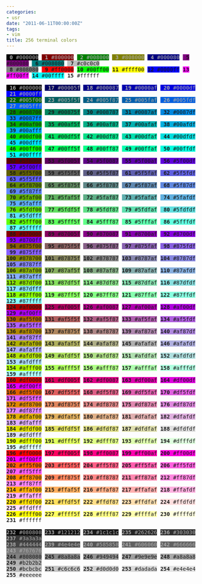 ```yaml
---
categories:
- usr
date: "2011-06-11T00:00:00Z"
tags:
- vim
title: 256 terminal colors
---
```


<div style="font-family: monospace">
  <span style="color:#aaaaaa;background: #000000;">&nbsp;<b>0</b>
  #000000</span> <span style="color:#aaaaaa;background: #800000;">&nbsp;<b>1</b>
  #800000</span> <span style="color:#aaaaaa;background: #008000;">&nbsp;<b>2</b>
  #008000</span> <span style="color:#aaaaaa;background: #808000;">&nbsp;<b>3</b>
  #808000</span> <span style="color:#aaaaaa;background: #000080;">&nbsp;<b>4</b>
  #000080</span> <span style="background: #800080;">&nbsp;<b>5</b>
  #800080</span> <span style="background: #008080;">&nbsp;<b>6</b>
  #008080</span> <span style="background: #c0c0c0;">&nbsp;<b>7</b>
  #c0c0c0</span><br>
  <span style="background: #808080;">&nbsp;<b>8</b> #808080</span>
  <span style="background: #ff0000;">&nbsp;<b>9</b> #ff0000</span>
  <span style="background: #00ff00;"><b>10</b> #00ff00</span>
  <span style="background: #ffff00;"><b>11</b> #ffff00</span>
  <span style="background: #0000ff;"><b>12</b> #0000ff</span>
  <span style="background: #ff00ff;"><b>13</b> #ff00ff</span>
  <span style="background: #00ffff;"><b>14</b> #00ffff</span>
  <span style="background: #ffffff;"><b>15</b> #ffffff</span><br>
  <br>
  <span style="color:#aaaaaa;background: #000000;">&nbsp;<b>16</b>
  #000000</span> <span style="color:#aaaaaa;background: #00005f;">&nbsp;<b>17</b>
  #00005f</span> <span style="color:#aaaaaa;background: #000087;">&nbsp;<b>18</b>
  #000087</span> <span style="color:#aaaaaa;background: #0000af;">&nbsp;<b>19</b>
  #0000af</span> <span style="color:#aaaaaa;background: #0000df;">&nbsp;<b>20</b>
  #0000df</span> <span style="color:#aaaaaa;background: #0000ff;">&nbsp;<b>21</b>
  #0000ff</span><br>
  <span style="color:#aaaaaa;background: #005f00;">&nbsp;<b>22</b>
  #005f00</span> <span style="color:#aaaaaa;background: #005f5f;">&nbsp;<b>23</b>
  #005f5f</span> <span style="color:#aaaaaa;background: #005f87;">&nbsp;<b>24</b>
  #005f87</span> <span style="color:#aaaaaa;background: #005faf;">&nbsp;<b>25</b>
  #005faf</span> <span style="color:#aaaaaa;background: #005fdf;">&nbsp;<b>26</b>
  #005fdf</span> <span style="color:#aaaaaa;background: #005fff;">&nbsp;<b>27</b>
  #005fff</span><br>
  <span style="background: #008700;">&nbsp;<b>28</b> #008700</span>
  <span style="background: #00875f;">&nbsp;<b>29</b> #00875f</span>
  <span style="background: #008787;">&nbsp;<b>30</b> #008787</span>
  <span style="background: #0087af;">&nbsp;<b>31</b> #0087af</span>
  <span style="background: #0087df;">&nbsp;<b>32</b> #0087df</span>
  <span style="background: #0087ff;">&nbsp;<b>33</b>
  #0087ff</span><br>
  <span style="background: #00af00;">&nbsp;<b>34</b> #00af00</span>
  <span style="background: #00af5f;">&nbsp;<b>35</b> #00af5f</span>
  <span style="background: #00af87;">&nbsp;<b>36</b> #00af87</span>
  <span style="background: #00afaf;">&nbsp;<b>37</b> #00afaf</span>
  <span style="background: #00afdf;">&nbsp;<b>38</b> #00afdf</span>
  <span style="background: #00afff;">&nbsp;<b>39</b>
  #00afff</span><br>
  <span style="background: #00df00;">&nbsp;<b>40</b> #00df00</span>
  <span style="background: #00df5f;">&nbsp;<b>41</b> #00df5f</span>
  <span style="background: #00df87;">&nbsp;<b>42</b> #00df87</span>
  <span style="background: #00dfaf;">&nbsp;<b>43</b> #00dfaf</span>
  <span style="background: #00dfdf;">&nbsp;<b>44</b> #00dfdf</span>
  <span style="background: #00dfff;">&nbsp;<b>45</b>
  #00dfff</span><br>
  <span style="background: #00ff00;">&nbsp;<b>46</b> #00ff00</span>
  <span style="background: #00ff5f;">&nbsp;<b>47</b> #00ff5f</span>
  <span style="background: #00ff87;">&nbsp;<b>48</b> #00ff87</span>
  <span style="background: #00ffaf;">&nbsp;<b>49</b> #00ffaf</span>
  <span style="background: #00ffdf;">&nbsp;<b>50</b> #00ffdf</span>
  <span style="background: #00ffff;">&nbsp;<b>51</b>
  #00ffff</span><br>
  <span style="background: #5f0000;">&nbsp;<b>52</b> #5f0000</span>
  <span style="background: #5f005f;">&nbsp;<b>53</b> #5f005f</span>
  <span style="background: #5f0087;">&nbsp;<b>54</b> #5f0087</span>
  <span style="background: #5f00af;">&nbsp;<b>55</b> #5f00af</span>
  <span style="background: #5f00df;">&nbsp;<b>56</b> #5f00df</span>
  <span style="background: #5f00ff;">&nbsp;<b>57</b>
  #5f00ff</span><br>
  <span style="background: #5f5f00;">&nbsp;<b>58</b> #5f5f00</span>
  <span style="background: #5f5f5f;">&nbsp;<b>59</b> #5f5f5f</span>
  <span style="background: #5f5f87;">&nbsp;<b>60</b> #5f5f87</span>
  <span style="background: #5f5faf;">&nbsp;<b>61</b> #5f5faf</span>
  <span style="background: #5f5fdf;">&nbsp;<b>62</b> #5f5fdf</span>
  <span style="background: #5f5fff;">&nbsp;<b>63</b>
  #5f5fff</span><br>
  <span style="background: #5f8700;">&nbsp;<b>64</b> #5f8700</span>
  <span style="background: #5f875f;">&nbsp;<b>65</b> #5f875f</span>
  <span style="background: #5f8787;">&nbsp;<b>66</b> #5f8787</span>
  <span style="background: #5f87af;">&nbsp;<b>67</b> #5f87af</span>
  <span style="background: #5f87df;">&nbsp;<b>68</b> #5f87df</span>
  <span style="background: #5f87ff;">&nbsp;<b>69</b>
  #5f87ff</span><br>
  <span style="background: #5faf00;">&nbsp;<b>70</b> #5faf00</span>
  <span style="background: #5faf5f;">&nbsp;<b>71</b> #5faf5f</span>
  <span style="background: #5faf87;">&nbsp;<b>72</b> #5faf87</span>
  <span style="background: #5fafaf;">&nbsp;<b>73</b> #5fafaf</span>
  <span style="background: #5fafdf;">&nbsp;<b>74</b> #5fafdf</span>
  <span style="background: #5fafff;">&nbsp;<b>75</b>
  #5fafff</span><br>
  <span style="background: #5fdf00;">&nbsp;<b>76</b> #5fdf00</span>
  <span style="background: #5fdf5f;">&nbsp;<b>77</b> #5fdf5f</span>
  <span style="background: #5fdf87;">&nbsp;<b>78</b> #5fdf87</span>
  <span style="background: #5fdfaf;">&nbsp;<b>79</b> #5fdfaf</span>
  <span style="background: #5fdfdf;">&nbsp;<b>80</b> #5fdfdf</span>
  <span style="background: #5fdfff;">&nbsp;<b>81</b>
  #5fdfff</span><br>
  <span style="background: #5fff00;">&nbsp;<b>82</b> #5fff00</span>
  <span style="background: #5fff5f;">&nbsp;<b>83</b> #5fff5f</span>
  <span style="background: #5fff87;">&nbsp;<b>84</b> #5fff87</span>
  <span style="background: #5fffaf;">&nbsp;<b>85</b> #5fffaf</span>
  <span style="background: #5fffdf;">&nbsp;<b>86</b> #5fffdf</span>
  <span style="background: #5fffff;">&nbsp;<b>87</b>
  #5fffff</span><br>
  <span style="background: #870000;">&nbsp;<b>88</b> #870000</span>
  <span style="background: #87005f;">&nbsp;<b>89</b> #87005f</span>
  <span style="background: #870087;">&nbsp;<b>90</b> #870087</span>
  <span style="background: #8700af;">&nbsp;<b>91</b> #8700af</span>
  <span style="background: #8700df;">&nbsp;<b>92</b> #8700df</span>
  <span style="background: #8700ff;">&nbsp;<b>93</b>
  #8700ff</span><br>
  <span style="background: #875f00;">&nbsp;<b>94</b> #875f00</span>
  <span style="background: #875f5f;">&nbsp;<b>95</b> #875f5f</span>
  <span style="background: #875f87;">&nbsp;<b>96</b> #875f87</span>
  <span style="background: #875faf;">&nbsp;<b>97</b> #875faf</span>
  <span style="background: #875fdf;">&nbsp;<b>98</b> #875fdf</span>
  <span style="background: #875fff;">&nbsp;<b>99</b>
  #875fff</span><br>
  <span style="background: #878700;"><b>100</b> #878700</span>
  <span style="background: #87875f;"><b>101</b> #87875f</span>
  <span style="background: #878787;"><b>102</b> #878787</span>
  <span style="background: #8787af;"><b>103</b> #8787af</span>
  <span style="background: #8787df;"><b>104</b> #8787df</span>
  <span style="background: #8787ff;"><b>105</b>
  #8787ff</span><br>
  <span style="background: #87af00;"><b>106</b> #87af00</span>
  <span style="background: #87af5f;"><b>107</b> #87af5f</span>
  <span style="background: #87af87;"><b>108</b> #87af87</span>
  <span style="background: #87afaf;"><b>109</b> #87afaf</span>
  <span style="background: #87afdf;"><b>110</b> #87afdf</span>
  <span style="background: #87afff;"><b>111</b>
  #87afff</span><br>
  <span style="background: #87df00;"><b>112</b> #87df00</span>
  <span style="background: #87df5f;"><b>113</b> #87df5f</span>
  <span style="background: #87df87;"><b>114</b> #87df87</span>
  <span style="background: #87dfaf;"><b>115</b> #87dfaf</span>
  <span style="background: #87dfdf;"><b>116</b> #87dfdf</span>
  <span style="background: #87dfff;"><b>117</b>
  #87dfff</span><br>
  <span style="background: #87ff00;"><b>118</b> #87ff00</span>
  <span style="background: #87ff5f;"><b>119</b> #87ff5f</span>
  <span style="background: #87ff87;"><b>120</b> #87ff87</span>
  <span style="background: #87ffaf;"><b>121</b> #87ffaf</span>
  <span style="background: #87ffdf;"><b>122</b> #87ffdf</span>
  <span style="background: #87ffff;"><b>123</b>
  #87ffff</span><br>
  <span style="background: #af0000;"><b>124</b> #af0000</span>
  <span style="background: #af005f;"><b>125</b> #af005f</span>
  <span style="background: #af0087;"><b>126</b> #af0087</span>
  <span style="background: #af00af;"><b>127</b> #af00af</span>
  <span style="background: #af00df;"><b>128</b> #af00df</span>
  <span style="background: #af00ff;"><b>129</b>
  #af00ff</span><br>
  <span style="background: #af5f00;"><b>130</b> #af5f00</span>
  <span style="background: #af5f5f;"><b>131</b> #af5f5f</span>
  <span style="background: #af5f87;"><b>132</b> #af5f87</span>
  <span style="background: #af5faf;"><b>133</b> #af5faf</span>
  <span style="background: #af5fdf;"><b>134</b> #af5fdf</span>
  <span style="background: #af5fff;"><b>135</b>
  #af5fff</span><br>
  <span style="background: #af8700;"><b>136</b> #af8700</span>
  <span style="background: #af875f;"><b>137</b> #af875f</span>
  <span style="background: #af8787;"><b>138</b> #af8787</span>
  <span style="background: #af87af;"><b>139</b> #af87af</span>
  <span style="background: #af87df;"><b>140</b> #af87df</span>
  <span style="background: #af87ff;"><b>141</b>
  #af87ff</span><br>
  <span style="background: #afaf00;"><b>142</b> #afaf00</span>
  <span style="background: #afaf5f;"><b>143</b> #afaf5f</span>
  <span style="background: #afaf87;"><b>144</b> #afaf87</span>
  <span style="background: #afafaf;"><b>145</b> #afafaf</span>
  <span style="background: #afafdf;"><b>146</b> #afafdf</span>
  <span style="background: #afafff;"><b>147</b>
  #afafff</span><br>
  <span style="background: #afdf00;"><b>148</b> #afdf00</span>
  <span style="background: #afdf5f;"><b>149</b> #afdf5f</span>
  <span style="background: #afdf87;"><b>150</b> #afdf87</span>
  <span style="background: #afdfaf;"><b>151</b> #afdfaf</span>
  <span style="background: #afdfdf;"><b>152</b> #afdfdf</span>
  <span style="background: #afdfff;"><b>153</b>
  #afdfff</span><br>
  <span style="background: #afff00;"><b>154</b> #afff00</span>
  <span style="background: #afff5f;"><b>155</b> #afff5f</span>
  <span style="background: #afff87;"><b>156</b> #afff87</span>
  <span style="background: #afffaf;"><b>157</b> #afffaf</span>
  <span style="background: #afffdf;"><b>158</b> #afffdf</span>
  <span style="background: #afffff;"><b>159</b>
  #afffff</span><br>
  <span style="background: #df0000;"><b>160</b> #df0000</span>
  <span style="background: #df005f;"><b>161</b> #df005f</span>
  <span style="background: #df0087;"><b>162</b> #df0087</span>
  <span style="background: #df00af;"><b>163</b> #df00af</span>
  <span style="background: #df00df;"><b>164</b> #df00df</span>
  <span style="background: #df00ff;"><b>165</b>
  #df00ff</span><br>
  <span style="background: #df5f00;"><b>166</b> #df5f00</span>
  <span style="background: #df5f5f;"><b>167</b> #df5f5f</span>
  <span style="background: #df5f87;"><b>168</b> #df5f87</span>
  <span style="background: #df5faf;"><b>169</b> #df5faf</span>
  <span style="background: #df5fdf;"><b>170</b> #df5fdf</span>
  <span style="background: #df5fff;"><b>171</b>
  #df5fff</span><br>
  <span style="background: #df8700;"><b>172</b> #df8700</span>
  <span style="background: #df875f;"><b>173</b> #df875f</span>
  <span style="background: #df8787;"><b>174</b> #df8787</span>
  <span style="background: #df87af;"><b>175</b> #df87af</span>
  <span style="background: #df87df;"><b>176</b> #df87df</span>
  <span style="background: #df87ff;"><b>177</b>
  #df87ff</span><br>
  <span style="background: #dfaf00;"><b>178</b> #dfaf00</span>
  <span style="background: #dfaf5f;"><b>179</b> #dfaf5f</span>
  <span style="background: #dfaf87;"><b>180</b> #dfaf87</span>
  <span style="background: #dfafaf;"><b>181</b> #dfafaf</span>
  <span style="background: #dfafdf;"><b>182</b> #dfafdf</span>
  <span style="background: #dfafff;"><b>183</b>
  #dfafff</span><br>
  <span style="background: #dfdf00;"><b>184</b> #dfdf00</span>
  <span style="background: #dfdf5f;"><b>185</b> #dfdf5f</span>
  <span style="background: #dfdf87;"><b>186</b> #dfdf87</span>
  <span style="background: #dfdfaf;"><b>187</b> #dfdfaf</span>
  <span style="background: #dfdfdf;"><b>188</b> #dfdfdf</span>
  <span style="background: #dfdfff;"><b>189</b>
  #dfdfff</span><br>
  <span style="background: #dfff00;"><b>190</b> #dfff00</span>
  <span style="background: #dfff5f;"><b>191</b> #dfff5f</span>
  <span style="background: #dfff87;"><b>192</b> #dfff87</span>
  <span style="background: #dfffaf;"><b>193</b> #dfffaf</span>
  <span style="background: #dfffdf;"><b>194</b> #dfffdf</span>
  <span style="background: #dfffff;"><b>195</b>
  #dfffff</span><br>
  <span style="background: #ff0000;"><b>196</b> #ff0000</span>
  <span style="background: #ff005f;"><b>197</b> #ff005f</span>
  <span style="background: #ff0087;"><b>198</b> #ff0087</span>
  <span style="background: #ff00af;"><b>199</b> #ff00af</span>
  <span style="background: #ff00df;"><b>200</b> #ff00df</span>
  <span style="background: #ff00ff;"><b>201</b>
  #ff00ff</span><br>
  <span style="background: #ff5f00;"><b>202</b> #ff5f00</span>
  <span style="background: #ff5f5f;"><b>203</b> #ff5f5f</span>
  <span style="background: #ff5f87;"><b>204</b> #ff5f87</span>
  <span style="background: #ff5faf;"><b>205</b> #ff5faf</span>
  <span style="background: #ff5fdf;"><b>206</b> #ff5fdf</span>
  <span style="background: #ff5fff;"><b>207</b>
  #ff5fff</span><br>
  <span style="background: #ff8700;"><b>208</b> #ff8700</span>
  <span style="background: #ff875f;"><b>209</b> #ff875f</span>
  <span style="background: #ff8787;"><b>210</b> #ff8787</span>
  <span style="background: #ff87af;"><b>211</b> #ff87af</span>
  <span style="background: #ff87df;"><b>212</b> #ff87df</span>
  <span style="background: #ff87ff;"><b>213</b>
  #ff87ff</span><br>
  <span style="background: #ffaf00;"><b>214</b> #ffaf00</span>
  <span style="background: #ffaf5f;"><b>215</b> #ffaf5f</span>
  <span style="background: #ffaf87;"><b>216</b> #ffaf87</span>
  <span style="background: #ffafaf;"><b>217</b> #ffafaf</span>
  <span style="background: #ffafdf;"><b>218</b> #ffafdf</span>
  <span style="background: #ffafff;"><b>219</b>
  #ffafff</span><br>
  <span style="background: #ffdf00;"><b>220</b> #ffdf00</span>
  <span style="background: #ffdf5f;"><b>221</b> #ffdf5f</span>
  <span style="background: #ffdf87;"><b>222</b> #ffdf87</span>
  <span style="background: #ffdfaf;"><b>223</b> #ffdfaf</span>
  <span style="background: #ffdfdf;"><b>224</b> #ffdfdf</span>
  <span style="background: #ffdfff;"><b>225</b>
  #ffdfff</span><br>
  <span style="background: #ffff00;"><b>226</b> #ffff00</span>
  <span style="background: #ffff5f;"><b>227</b> #ffff5f</span>
  <span style="background: #ffff87;"><b>228</b> #ffff87</span>
  <span style="background: #ffffaf;"><b>229</b> #ffffaf</span>
  <span style="background: #ffffdf;"><b>230</b> #ffffdf</span>
  <span style="background: #ffffff;"><b>231</b>
  #ffffff</span><br>
  <br>
  <span style="color:#aaaaaa;background: #080808;"><b>232</b>
  #080808</span> <span style="color:#aaaaaa;background: #121212;"><b>233</b> #121212</span>
  <span style="color:#aaaaaa;background: #1c1c1c;"><b>234</b>
  #1c1c1c</span> <span style="color:#aaaaaa;background: #262626;"><b>235</b> #262626</span>
  <span style="color:#aaaaaa;background: #303030;"><b>236</b>
  #303030</span> <span style="color:#aaaaaa;background: #3a3a3a;"><b>237</b>
  #3a3a3a</span><br>
  <span style="color:#aaaaaa;background: #444444;"><b>238</b>
  #444444</span> <span style="color:#aaaaaa;background: #4e4e4e;"><b>239</b> #4e4e4e</span>
  <span style="color:#aaaaaa;background: #585858;"><b>240</b>
  #585858</span> <span style="color:#aaaaaa;background: #626262;"><b>241</b> #606060</span>
  <span style="color:#aaaaaa;background: #626262;"><b>242</b>
  #666666</span> <span style="color:#aaaaaa;background: #767676;"><b>243</b>
  #767676</span><br>
  <span style="background: #808080;"><b>244</b> #808080</span>
  <span style="background: #8a8a8a;"><b>245</b> #8a8a8a</span>
  <span style="background: #949494;"><b>246</b> #949494</span>
  <span style="background: #9e9e9e;"><b>247</b> #9e9e9e</span>
  <span style="background: #a8a8a8;"><b>248</b> #a8a8a8</span>
  <span style="background: #b2b2b2;"><b>249</b>
  #b2b2b2</span><br>
  <span style="background: #bcbcbc;"><b>250</b> #bcbcbc</span>
  <span style="background: #c6c6c6;"><b>251</b> #c6c6c6</span>
  <span style="background: #d0d0d0;"><b>252</b> #d0d0d0</span>
  <span style="background: #dadada;"><b>253</b> #dadada</span>
  <span style="background: #e4e4e4;"><b>254</b> #e4e4e4</span>
  <span style="background: #eeeeee;"><b>255</b> #eeeeee</span>
 </div>
